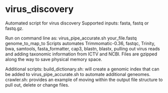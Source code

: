 # virus_discovery
Automated script for virus discovery
Supported inputs: fasta, fastq or fastq.gz. 

Run on command line as: virus_pipe_accurate.sh your_file.fastq genome_to_map_to
Scripts automates Trimmomatic-0.36, fastqc, Trinity, bwa, samtools, fasta_formatter, cap3, blastn, blastx, pulling out virus reads and adding taxonomic information from ICTV and NCBI. Files are gzipped along the way to save physical memory space.

Additional scripts:
build_dictionary.sh: will create a genomic index that can be added to virus_pipe_accurate.sh to automate additional geneomes.
crawler.sh: provides an example of moving within the output file structure to pull out, delete or change files. 
